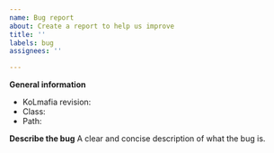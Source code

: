 ```yaml
---
name: Bug report
about: Create a report to help us improve
title: ''
labels: bug
assignees: ''

---
```


**General information**
- KoLmafia revision: <!-- Describe your KoLmafia revision, e.g. r12345 -->
- Class: <!-- Enter class(es), or leave as blank if the issue applies to all classes -->
- Path: <!-- Enter path(s), or leave as blank if the issue applies to all paths -->

**Describe the bug**
A clear and concise description of what the bug is.
